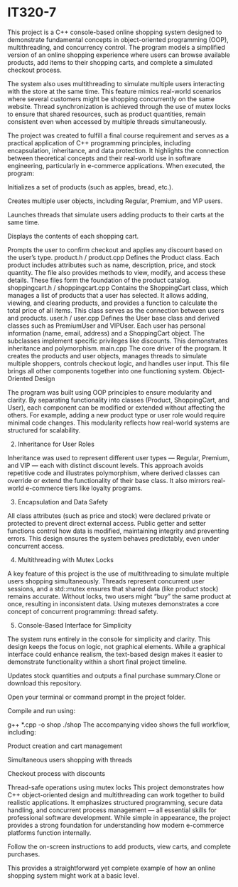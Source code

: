 # IT320-7
This project is a C++ console-based online shopping system designed to demonstrate fundamental concepts in object-oriented programming (OOP), multithreading, and concurrency control. The program models a simplified version of an online shopping experience where users can browse available products, add items to their shopping carts, and complete a simulated checkout process.

The system also uses multithreading to simulate multiple users interacting with the store at the same time. This feature mimics real-world scenarios where several customers might be shopping concurrently on the same website. Thread synchronization is achieved through the use of mutex locks to ensure that shared resources, such as product quantities, remain consistent even when accessed by multiple threads simultaneously.

The project was created to fulfill a final course requirement and serves as a practical application of C++ programming principles, including encapsulation, inheritance, and data protection. It highlights the connection between theoretical concepts and their real-world use in software engineering, particularly in e-commerce applications.
When executed, the program:

Initializes a set of products (such as apples, bread, etc.).

Creates multiple user objects, including Regular, Premium, and VIP users.

Launches threads that simulate users adding products to their carts at the same time.

Displays the contents of each shopping cart.

Prompts the user to confirm checkout and applies any discount based on the user’s type.
product.h / product.cpp	Defines the Product class. Each product includes attributes such as name, description, price, and stock quantity. The file also provides methods to view, modify, and access these details. These files form the foundation of the product catalog.
shoppingcart.h / shoppingcart.cpp	Contains the ShoppingCart class, which manages a list of products that a user has selected. It allows adding, viewing, and clearing products, and provides a function to calculate the total price of all items. This class serves as the connection between users and products.
user.h / user.cpp	Defines the User base class and derived classes such as PremiumUser and VIPUser. Each user has personal information (name, email, address) and a ShoppingCart object. The subclasses implement specific privileges like discounts. This demonstrates inheritance and polymorphism.
main.cpp	The core driver of the program. It creates the products and user objects, manages threads to simulate multiple shoppers, controls checkout logic, and handles user input. This file brings all other components together into one functioning system.
Object-Oriented Design

The program was built using OOP principles to ensure modularity and clarity. By separating functionality into classes (Product, ShoppingCart, and User), each component can be modified or extended without affecting the others. For example, adding a new product type or user role would require minimal code changes. This modularity reflects how real-world systems are structured for scalability.

2. Inheritance for User Roles

Inheritance was used to represent different user types — Regular, Premium, and VIP — each with distinct discount levels. This approach avoids repetitive code and illustrates polymorphism, where derived classes can override or extend the functionality of their base class. It also mirrors real-world e-commerce tiers like loyalty programs.

3. Encapsulation and Data Safety

All class attributes (such as price and stock) were declared private or protected to prevent direct external access. Public getter and setter functions control how data is modified, maintaining integrity and preventing errors. This design ensures the system behaves predictably, even under concurrent access.

4. Multithreading with Mutex Locks

A key feature of this project is the use of multithreading to simulate multiple users shopping simultaneously. Threads represent concurrent user sessions, and a std::mutex ensures that shared data (like product stock) remains accurate. Without locks, two users might “buy” the same product at once, resulting in inconsistent data. Using mutexes demonstrates a core concept of concurrent programming: thread safety.

5. Console-Based Interface for Simplicity

The system runs entirely in the console for simplicity and clarity. This design keeps the focus on logic, not graphical elements. While a graphical interface could enhance realism, the text-based design makes it easier to demonstrate functionality within a short final project timeline.

Updates stock quantities and outputs a final purchase summary.Clone or download this repository.

Open your terminal or command prompt in the project folder.

Compile and run using:

g++ *.cpp -o shop
./shop
The accompanying video shows the full workflow, including:

Product creation and cart management

Simultaneous users shopping with threads

Checkout process with discounts

Thread-safe operations using mutex locks
This project demonstrates how C++ object-oriented design and multithreading can work together to build realistic applications. It emphasizes structured programming, secure data handling, and concurrent process management — all essential skills for professional software development. While simple in appearance, the project provides a strong foundation for understanding how modern e-commerce platforms function internally.

Follow the on-screen instructions to add products, view carts, and complete purchases.

This provides a straightforward yet complete example of how an online shopping system might work at a basic level.
